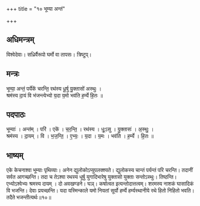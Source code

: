 +++
title = "१० भूम्या अन्तं"

+++
## अधिमन्त्रम्
विश्वेदेवाः। सध्रिर्वैरूपो घर्मो वा तापसः। त्रिष्टुप्।

## मन्त्रः
भूम्या॒ अन्तं॒ पर्येके॑ चरन्ति॒ रथ॑स्य धू॒र्षु यु॒क्तासो॑ अस्थुः ।  
श्रम॑स्य दा॒यं वि भ॑जन्त्येभ्यो य॒दा य॒मो भव॑ति ह॒र्म्ये हि॒तः ॥

## पदपाठः
भूम्याः॑ । अन्त॑म् । परि॑ । एके॑ । च॒र॒न्ति॒ । रथ॑स्य । धूः॒ऽसु । यु॒क्तासः॑ । अ॒स्थुः॒ ।  
श्रम॑स्य । दा॒यम् । वि । भ॒ज॒न्ति॒ । ए॒भ्यः॒ । य॒दा । य॒मः । भव॑ति । ह॒र्म्ये । हि॒तः ॥

## भाष्यम्
एके केचनाश्वा भूम्याः पृथिव्याः। अनेन द्युलोकोऽप्युपलक्श्यते। द्युलोकस्य चान्तं पर्यन्तं परि चरन्ति। तदानीं सर्वत आगच्छन्ति। तदा च तेऽश्वा रथस्य धूर्षु युगादिभारेषु युक्तासो युक्ताः सन्तोऽस्थुः। तिष्ठन्ति। एभ्योऽश्वेभ्यः श्रमस्य दायम् । दो अवखण्डने। घञ्। कर्षात्वत इत्यन्तोदात्तत्वम्। शरमस्य नाशकं घासादिकं वि भजन्ति। देवाः प्रयच्छन्ति। यदा यस्मिन्काले यमो नियतां सूर्यो हर्म्ये हर्म्यस्थानीये रथे हितो निहितो भवति। तदैते भजन्तीत्यर्थः॥१०॥